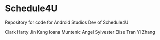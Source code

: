 # Schedule4U
Repository for code for Android Studios Dev of Schedule4U

Clark Harty 
Jin Kang 
Ioana Muntenic 
Angel Sylvester
Elise Tran 
Yi Zhang
